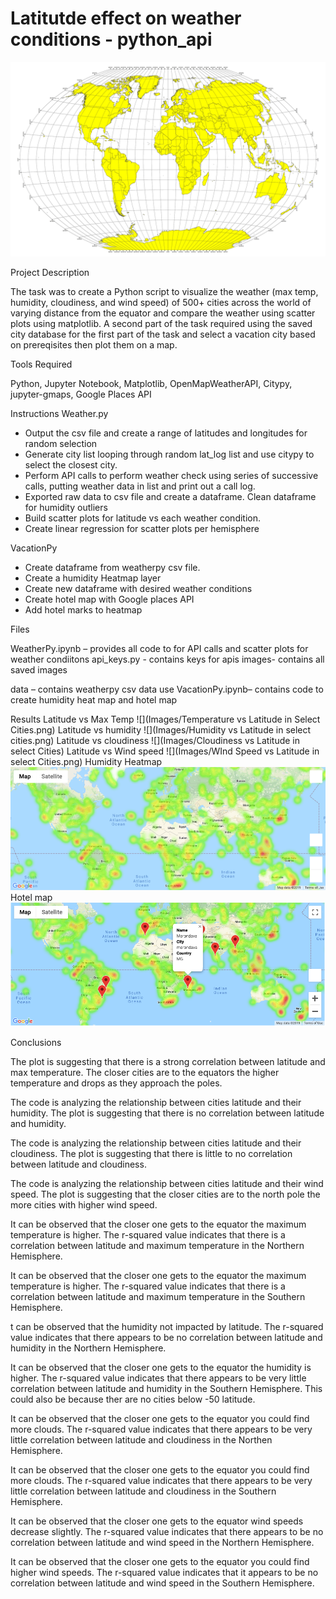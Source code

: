 # Latitutde effect on weather conditions - python_api

![](code/Images/equatorsign.png)

Project Description

The task was to create a Python script to visualize the weather (max temp, humidity, cloudiness, and wind speed) of 500+ cities across the world of varying distance from the equator and compare the weather using scatter plots using matplotlib. A second part of the task required using the saved city database for the first part of the task and select a vacation city based on prereqisites then plot them on a map.

Tools Required

Python, 
Jupyter Notebook, 
Matplotlib,
OpenMapWeatherAPI,
Citypy,
jupyter-gmaps,
Google Places API

Instructions
Weather.py
- Output the csv file and create a range of latitudes and longitudes for random selection
- Generate city list looping through random lat_log list and use citypy to select the closest city. 
- Perform API calls to perform weather check using series of successive calls, putting weather data in list and print out a call log.
- Exported raw data to csv file and create a dataframe. Clean dataframe for humidity outliers 
- Build scatter plots for latitude vs each weather condition.
- Create linear regression for scatter plots per hemisphere

VacationPy
- Create dataframe from weatherpy csv file.
- Create a humidity Heatmap layer
- Create new dataframe with desired weather conditions
- Create hotel map with Google places API
- Add hotel marks to heatmap


Files

WeatherPy.ipynb – provides all code to for API calls and scatter plots for weather condiitons
api_keys.py - contains keys for apis
images- contains all saved images

data – contains weatherpy csv data use
VacationPy.ipynb– contains code to create humidity heat map and hotel map


Results
Latitude vs Max Temp
![](Images/Temperature vs Latitude in Select Cities.png)
Latitude vs humidity
![](Images/Humidity vs Latitude in select cities.png)
Latitude vs cloudiness
![](Images/Cloudiness vs Latitude in select Cities)
Latitude vs Wind speed
![](Images/WInd Speed vs Latitude in select Cities.png)
Humidity Heatmap
![](Images/heatmap.png)
Hotel map
![](Images/hotel_map.png)

Conclusions

The plot is suggesting that there is a strong correlation between latitude and max temperature. The closer cities are to the equators the higher temperature and drops as they approach the poles.

The code is analyzing the relationship between cities latitude and their humidity. The plot is suggesting that there is no correlation between latitude and humidity.

The code is analyzing the relationship between cities latitude and their cloudiness. The plot is suggesting that there is little to no correlation between latitude and cloudiness.

The code is analyzing the relationship between cities latitude and their wind speed. The plot is suggesting that the closer cities are to the north pole the more cities with higher wind speed.

It can be observed that the closer one gets to the equator the maximum temperature is higher. The r-squared value indicates that there is a correlation between latitude and maximum temperature in the Northern Hemisphere.

It can be observed that the closer one gets to the equator the maximum temperature is higher. The r-squared value indicates 
that there is a correlation between latitude and maximum temperature in the Southern Hemisphere. 

t can be observed that the humidity not impacted by latitude. The r-squared value indicates that there appears to be no correlation between latitude and humidity in the Northern Hemisphere.

It can be observed that the closer one gets to the equator the humidity is higher. The r-squared value indicates that there appears to be very little correlation between latitude and humidity in the Southern Hemisphere. This could also be because ther are no cities below -50 latitude.

It can be observed that the closer one gets to the equator you could find more clouds. The r-squared value indicates that there appears to be very little correlation between latitude and cloudiness in the Northen Hemisphere.

It can be observed that the closer one gets to the equator you could find more clouds. The r-squared value indicates that there appears to be very little correlation between latitude and cloudiness in the Southern Hemisphere.

It can be observed that the closer one gets to the equator wind speeds decrease slightly. The r-squared value indicates that there appears to be no correlation between latitude and wind speed in the Northern Hemisphere.

 It can be observed that the closer one gets to the equator you could find higher wind speeds. The r-squared value indicates that it appears to be no correlation between latitude and wind speed in the Southern Hemisphere.





